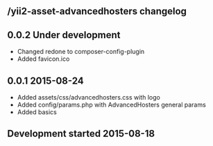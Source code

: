 /yii2-asset-advancedhosters changelog
-------------------------------------

## 0.0.2 Under development

- Changed redone to composer-config-plugin
- Added favicon.ico

## 0.0.1 2015-08-24

- Added assets/css/advancedhosters.css with logo
- Added config/params.php with AdvancedHosters general params
- Added basics

## Development started 2015-08-18

